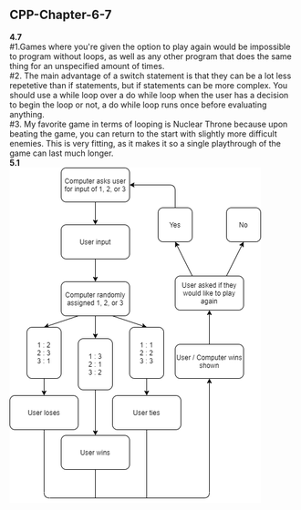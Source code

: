 ## CPP-Chapter-6-7
<b>4.7</b> </br>
#1.Games where you're given the option to play again would be impossible to program without loops, as well as any other program that does the same thing for an unspecified amount of times. </br>
#2. The main advantage of a switch statement is that they can be a lot less repetetive than if statements, but if statements can be more complex. You should use a while loop over a do while loop when the user has a decision to begin the loop or not, a do while loop runs once before evaluating anything. </br>
#3. My favorite game in terms of looping is Nuclear Throne because upon beating the game, you can return to the start with slightly more difficult enemies. This is very fitting, as it makes it so a single playthrough of the game can last much longer. </br>
<b>5.1</b> </br>
<img src="RPSFlowchart.png"> </br>
